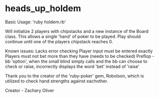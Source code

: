 # heads_up_holdem
Basic Usage:
'ruby holdem.rb'

Will initialize 2 players with chipstacks and a new instance of the Board class. This allows a single 'hand' of poker to be played.
Play should continue until one of the players chipstack reaches 0.

Known issues:
Lacks error checking
Player input must be entered exactly
Players must not bet more than they have (needs to be checked)
Preflop - bb 'option', when the small blind simply calls and the bb can choose to check or raise, incorrectly displays the word 'bet' instead of 'raise'

Thank you to the creator of the 'ruby-poker' gem, Robolson, which is utilized to check hand strengths against eachother.

Creator - Zachary Oliver
